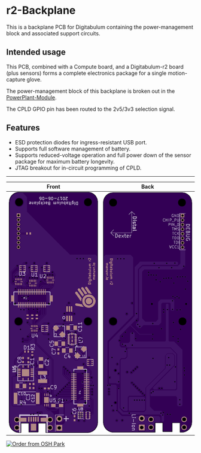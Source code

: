 # r2-Backplane

This is a backplane PCB for Digitabulum containing the power-management block and associated support circuits.

## Intended usage

This PCB, combined with a Compute board, and a Digitabulum-r2 board (plus sensors) forms a complete electronics package for a single motion-capture glove.

The power-management block of this backplane is broken out in the [PowerPlant-Module](../PowerPlant-Module).

The CPLD GPIO pin has been routed to the 2v5/3v3 selection signal.

## Features
* ESD protection diodes for ingress-resistant USB port.
* Supports full software management of battery.
* Supports reduced-voltage operation and full power down of the sensor package for maximum battery longevity.
* JTAG breakout for in-circuit programming of CPLD.


------------------------

Front | Back
:-------:|:------:
![Front](osh-render-front.png) | ![Back](osh-render-back.png)


[<img src="https://oshpark.com/assets/badge-5b7ec47045b78aef6eb9d83b3bac6b1920de805e9a0c227658eac6e19a045b9c.png" alt="Order from OSH Park">](https://oshpark.com/shared_projects/D1x1WkJE)
